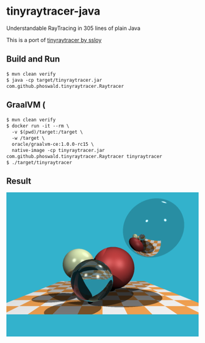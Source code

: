 # tinyraytracer-java

Understandable RayTracing in 305 lines of plain Java

This is a port of [tinyraytracer by ssloy](https://github.com/ssloy/tinyraytracer)

## Build and Run

    $ mvn clean verify
    $ java -cp target/tinyraytracer.jar com.github.phoswald.tinyraytracer.Raytracer

## GraalVM (

    $ mvn clean verify
    $ docker run -it --rm \
      -v $(pwd)/target:/target \
      -w /target \
      oracle/graalvm-ce:1.0.0-rc15 \
      native-image -cp tinyraytracer.jar com.github.phoswald.tinyraytracer.Raytracer tinyraytracer
    $ ./target/tinyraytracer

## Result

![](https://raw.githubusercontent.com/phoswald/tinyraytracer-java/master/out.png)
